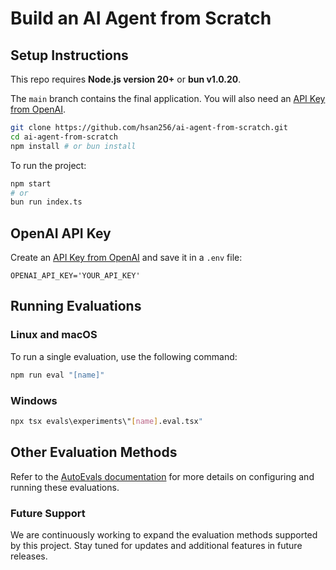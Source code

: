 # Build an AI Agent from Scratch

## Setup Instructions

This repo requires **Node.js version 20+** or **bun v1.0.20**.

The `main` branch contains the final application. You will also need an [API Key from OpenAI](https://platform.openai.com/settings/organization/api-keys).

```bash
git clone https://github.com/hsan256/ai-agent-from-scratch.git
cd ai-agent-from-scratch
npm install # or bun install
```

To run the project:

```bash
npm start
# or
bun run index.ts
```

## OpenAI API Key

Create an [API Key from OpenAI](https://platform.openai.com/settings/organization/api-keys) and save it in a `.env` file:

```
OPENAI_API_KEY='YOUR_API_KEY'
```

## Running Evaluations

### Linux and macOS

To run a single evaluation, use the following command:

```bash
npm run eval "[name]"
```

### Windows

```bash
npx tsx evals\experiments\"[name].eval.tsx"
```

## Other Evaluation Methods

Refer to the [AutoEvals documentation](https://github.com/braintrustdata/autoevals) for more details on configuring and running these evaluations.

### Future Support

We are continuously working to expand the evaluation methods supported by this project. Stay tuned for updates and additional features in future releases.